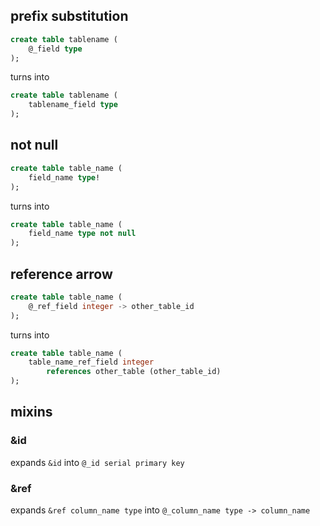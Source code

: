 
## prefix substitution

```sql
create table tablename (
    @_field type
);
```
turns into
```sql
create table tablename (
    tablename_field type
);
```

## not null

```sql
create table table_name (
    field_name type!
);
```
turns into
```sql
create table table_name (
    field_name type not null
);
```

## reference arrow

```sql
create table table_name (
    @_ref_field integer -> other_table_id
);
```
turns into
```sql
create table table_name (
    table_name_ref_field integer 
        references other_table (other_table_id)
);
```

## mixins

### &id

expands `&id` into `@_id serial primary key`

### &ref

expands `&ref column_name type` 
into `@_column_name type -> column_name`


